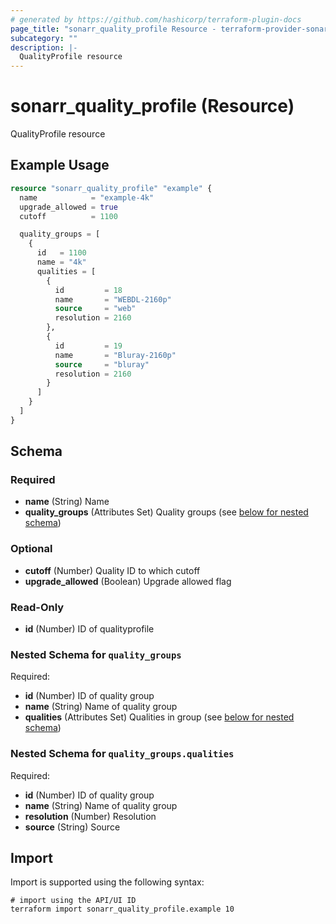 ```yaml
---
# generated by https://github.com/hashicorp/terraform-plugin-docs
page_title: "sonarr_quality_profile Resource - terraform-provider-sonarr"
subcategory: ""
description: |-
  QualityProfile resource
---
```


# sonarr_quality_profile (Resource)

QualityProfile resource

## Example Usage

```terraform
resource "sonarr_quality_profile" "example" {
  name            = "example-4k"
  upgrade_allowed = true
  cutoff          = 1100

  quality_groups = [
    {
      id   = 1100
      name = "4k"
      qualities = [
        {
          id         = 18
          name       = "WEBDL-2160p"
          source     = "web"
          resolution = 2160
        },
        {
          id         = 19
          name       = "Bluray-2160p"
          source     = "bluray"
          resolution = 2160
        }
      ]
    }
  ]
}
```

<!-- schema generated by tfplugindocs -->
## Schema

### Required

- **name** (String) Name
- **quality_groups** (Attributes Set) Quality groups (see [below for nested schema](#nestedatt--quality_groups))

### Optional

- **cutoff** (Number) Quality ID to which cutoff
- **upgrade_allowed** (Boolean) Upgrade allowed flag

### Read-Only

- **id** (Number) ID of qualityprofile

<a id="nestedatt--quality_groups"></a>
### Nested Schema for `quality_groups`

Required:

- **id** (Number) ID of quality group
- **name** (String) Name of quality group
- **qualities** (Attributes Set) Qualities in group (see [below for nested schema](#nestedatt--quality_groups--qualities))

<a id="nestedatt--quality_groups--qualities"></a>
### Nested Schema for `quality_groups.qualities`

Required:

- **id** (Number) ID of quality group
- **name** (String) Name of quality group
- **resolution** (Number) Resolution
- **source** (String) Source

## Import

Import is supported using the following syntax:

```shell
# import using the API/UI ID
terraform import sonarr_quality_profile.example 10
```
